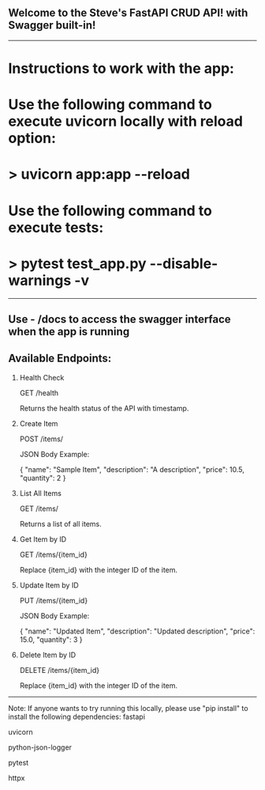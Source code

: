 ## Welcome to the Steve's FastAPI CRUD API! with Swagger built-in!
---
# Instructions to work with the app:

# Use the following command to execute uvicorn locally with reload option:

# > uvicorn app:app --reload

# Use the following command to execute tests:

# > pytest test_app.py --disable-warnings -v
---
Use - /docs to access the swagger interface when the app is running
---

## Available Endpoints:

1. Health Check
   
   GET /health
   
   Returns the health status of the API with timestamp.

2. Create Item
   
   POST /items/
   
   JSON Body Example:
   
   {
   "name": "Sample Item",
   "description": "A description",
   "price": 10.5,
   "quantity": 2
   }

3. List All Items
   
   GET /items/
   
   Returns a list of all items.

4. Get Item by ID
   
   GET /items/{item_id}
   
   Replace {item_id} with the integer ID of the item.

5. Update Item by ID
   
   PUT /items/{item_id}
   
   JSON Body Example:
   
   {
   "name": "Updated Item",
   "description": "Updated description",
   "price": 15.0,
   "quantity": 3
   }

6. Delete Item by ID

   DELETE /items/{item_id}
   
   Replace {item_id} with the integer ID of the item.


---

Note: If anyone wants to try running this locally, please use "pip install" to install the following dependencies:
fastapi

uvicorn

python-json-logger

pytest

httpx
